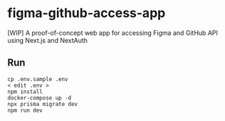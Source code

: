 # figma-github-access-app

[WIP] A proof-of-concept web app for accessing Figma and GitHub API using Next.js and NextAuth

## Run

```
cp .env.sample .env
< edit .env >
npm install
docker-compose up -d
npx prisma migrate dev
npm run dev
```
